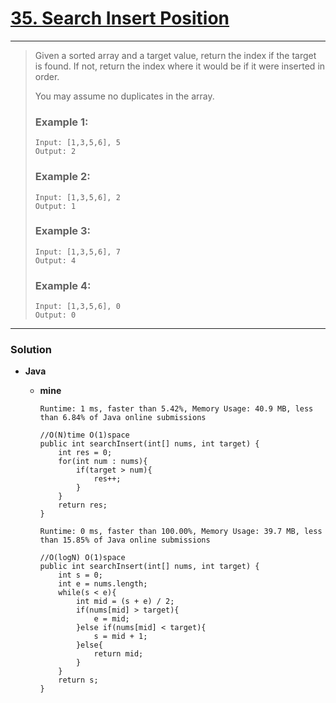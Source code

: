 # [35. Search Insert Position](https://leetcode.com/problems/search-insert-position/)
---

> Given a sorted array and a target value, return the index if the target is found. If not, return the index where it would be if it were inserted in order.
>
> You may assume no duplicates in the array.
>
> ### Example 1:
> ```
> Input: [1,3,5,6], 5
> Output: 2
> ```
>
> ### Example 2:
> ```
> Input: [1,3,5,6], 2
> Output: 1
> ```
>
> ### Example 3:
> ```
> Input: [1,3,5,6], 7
> Output: 4
> ```
>
> ### Example 4:
> ```
> Input: [1,3,5,6], 0
> Output: 0
> ```

---

###  Solution
* **Java**
  * **mine**
  
    `Runtime: 1 ms, faster than 5.42%, Memory Usage: 40.9 MB, less than 6.84% of Java online submissions`
    ```
    //O(N)time O(1)space
    public int searchInsert(int[] nums, int target) {
        int res = 0;
        for(int num : nums){
            if(target > num){
                res++;
            }
        }
        return res;
    }
    ```
  
  
    `Runtime: 0 ms, faster than 100.00%, Memory Usage: 39.7 MB, less than 15.85% of Java online submissions`
    ```
    //O(logN) O(1)space
    public int searchInsert(int[] nums, int target) {
        int s = 0;
        int e = nums.length;
        while(s < e){
            int mid = (s + e) / 2;
            if(nums[mid] > target){
                e = mid;
            }else if(nums[mid] < target){
                s = mid + 1;
            }else{
                return mid;
            }
        }
        return s;
    }
    ```

